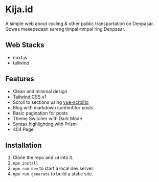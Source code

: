 # Kija.id

A simple web about cycling & other public transportation on Denpasar.
Gowes mesepedaan sareng timpal-timpal ring Denpasar.

## Web Stacks

- nuxt.js
- tailwind

<!-- ![screenshot](https://user-images.githubusercontent.com/4316355/89967318-2a4ce200-dc1f-11ea-86e9-2e3dc1d52a2d.jpg) -->

## Features

- Clean and minimal design
- [Tailwind CSS v1](https://tailwindcss.com)
- Scroll to sections using [vue-scrollto](https://github.com/rigor789/vue-scrollto)
- Blog with markdown content for posts
- Basic pagination for posts
- Theme Switcher with Dark Mode
- Syntax highlighting with Prism
- 404 Page

## Installation

1. Clone the repo and `cd` into it.
1. `npm install`
1. `npm run dev` to start a local dev server.
1. `npm run generate` to build a static site.
